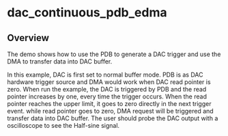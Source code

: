 # dac_continuous_pdb_edma

## Overview

The demo shows how to use the PDB to generate a DAC trigger and use the DMA to transfer data into DAC buffer.

In this example, DAC is first set to normal buffer mode. PDB is as DAC hardware trigger source and DMA would work 
when DAC read pointer is zero. When run the example, the DAC is triggered by PDB and the read pointer increases by one,
every time the trigger occurs. When the read pointer reaches the upper limit, it goes to zero directly in the next trigger event.
while read pointer goes to zero, DMA request will be triggered and transfer data into DAC buffer. The user should probe
the DAC output with a oscilloscope to see the Half-sine signal.